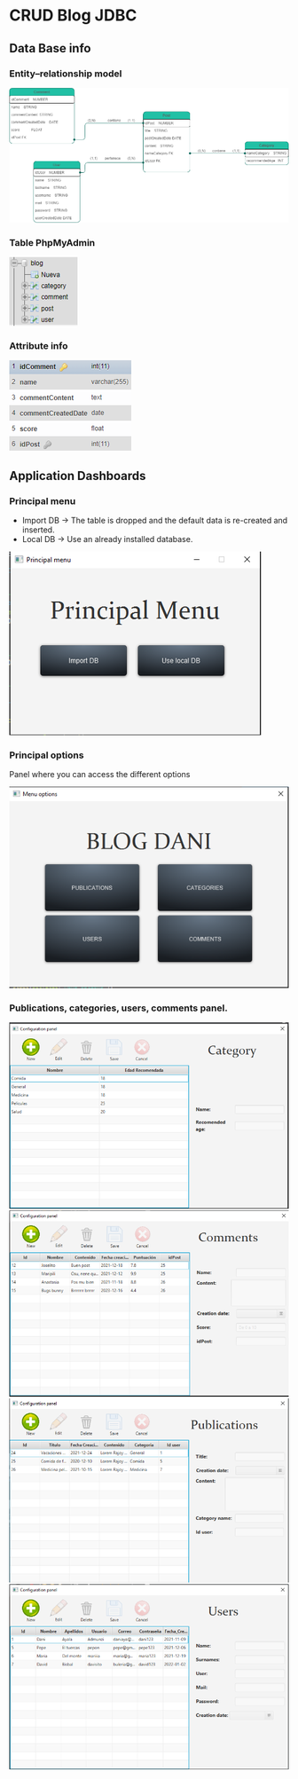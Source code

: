 # CRUD Blog JDBC

## Data Base info

### Entity–relationship model
![Image db ](./img/Relacional-blog.png)

### Table PhpMyAdmin
![Image table phpmyadmin](./img/tablas.PNG)

### Attribute info

![Image attribute info](./img/tipos_datos.PNG)

## Application Dashboards

### Principal menu

- Import DB -> The table is dropped and the default data is re-created and inserted.
- Local DB -> Use an already installed database.
  
![Image main menu](./img/main-menu.PNG)

### Principal options

  Panel where you can access the different options
  
![Image principal menu](./img/principal-menu.PNG)

### Publications, categories, users, comments panel.
  
![Image panel category](./img/panel-category.PNG)
![Image panel comments](./img/panel-comments.PNG)
![Image panel publications](./img/panel-publication.PNG)
![Image panel user](./img/panel-user.PNG)